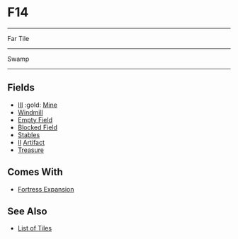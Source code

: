 # F14

___
Far Tile
___
Swamp
___


## Fields

- [Ⅲ](../difficulties.md) :gold: [Mine](../fields/mine.md)
- [Windmill](../fields/windmill.md)
- [Empty Field](../keywords/empty_field.md)
- [Blocked Field](../keywords/blocked_field.md)
- [Stables](../fields/stables.md)
- [Ⅱ](../difficulties.md) [Artifact](../artifacts/index.md)
- [Treasure](../fields/treasure.md)


## Comes With

- [Fortress Expansion](../content/fortress_expansion.md)


## See Also

- [List of Tiles](index.md)
